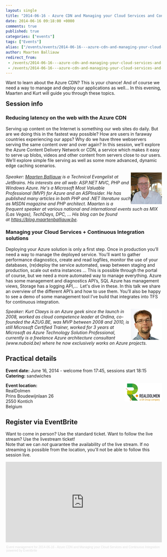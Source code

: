 ```yaml
---
layout: single
title: "2014-06-16 - Azure CDN and Managing your Cloud Services and Continuous Integration"
date: 2014-06-16 09:18:00 +0000
comments: true
published: true
categories: ["events"]
tags: ["Events"]
alias: ["/events/events/2014-06-16---azure-cdn-and-managing-your-cloud-services-and-continuous-integration"]
author: Maarten Balliauw
redirect_from:
 - /events/2014-06-16---azure-cdn-and-managing-your-cloud-services-and-continuous-integration.html
 - /events/2014-06-16---azure-cdn-and-managing-your-cloud-services-and-continuous-integration.html
---
```


<p>Want to learn about the Azure CDN? This is your chance! And of course we need a way to manage and deploy our applications as well... In this evening, Maarten and Kurt will guide you through these topics.</p>
<p><span style="font-size: 20px; font-weight: bold;">Session info</span></p>
<h3>Reducing latency on the web with the Azure CDN</h3>
<p>Serving up content on the Internet is something our web sites do daily. But are we doing this in the fastest way possible? How are users in faraway countries experiencing our apps? Why do we have three webservers serving the same content over and over again? In this session, we&rsquo;ll explore the Azure Content Delivery Network or CDN, a service which makes it easy to serve up blobs, videos and other content from servers close to our users. We&rsquo;ll explore simple file serving as well as some more advanced, dynamic edge caching scenarios.</p>
<p><span style="font-size: 20px; font-weight: bold;"></span><img width="100" height="102" align="right" alt="" src="/assets/media/speakers/maarten-balliauw.jpg" style="font-style: italic;"><span style="font-style: italic;">Speaker:</span><span style="font-style: italic;">&nbsp;</span><a href="https://blog.maartenballiauw.be" style="font-style: italic;">Maarten Balliauw</a><span style="font-style: italic;">&nbsp;</span><span style="font-style: italic;">is a Technical Evangelist at JetBrains. His interests are all web: ASP.NET MVC, PHP and Windows Azure. He's a Microsoft Most Valuable Professional (MVP) for Azure and an ASPInsider. He has published many articles in both PHP and .NET literature such as MSDN magazine and PHP architect. Maarten is a frequent speaker at various national and international events such as MIX (Las Vegas), TechDays, DPC, ... His blog can be found at</span><span style="font-style: italic;">&nbsp;</span><a href="https://blog.maartenballiauw.be" style="font-style: italic;">https://blog.maartenballiauw.be</a><span style="font-style: italic;">.</span></p>
<h3>Managing your Cloud Services + Continuous Integration solutions</h3>
<p>Deploying your Azure solution is only a first step. Once in production you&rsquo;ll need a way to manage the deployed service. You&rsquo;ll want to gather performance diagnostics, create and read logfiles, monitor the use of your databases, (re)deploy the service automated, swap between staging and production, scale out extra instances &hellip; This is possible through the portal of course, but we need a more automated way to manage everything. Azure has some management and diagnostics API&rsquo;s, SQL Azure has management views, Storage has a logging API,&hellip; &nbsp;Let's dive in these. In this talk we share an overview of the different API&rsquo;s and how to use them. You&rsquo;ll also be happy to see a demo of some management tool I&rsquo;ve build that integrates into TFS for continuous integration.</p>
<p><em><img src="/assets/media/speakers/kurt-claeys2.jpg" alt="" align="right" width="100" height="100">Speaker: Kurt Claeys is an Azure geek since the launch in 2008, worked as cloud competence leader at Ordina, co-founded the AZUG.BE, was MVP between 2008 and 2010, is still Microsoft Certified Trainer, worked for 3 years at Microsoft as Azure Technology Solution Professional, currently is a freelance Azure architecture consultant (www.nuboid.be) where he now exclusively works on Azure projects.</em></p>
<h2>Practical details</h2>
<p><strong>Event date:</strong>&nbsp;June 16, 2014 - welcome from 17:45, sessions start 18:15<br><strong>Catering:</strong>&nbsp;sandwiches</p>
<p><strong><a href="https://www.realdolmen.com" target="_blank"><img src="/assets/media/sponsors/logo-realdolmen.jpg" alt="" align="right" width="120" height="60"></a>Event location:<br></strong>RealDolmen<br>Prins Boudewijnlaan 26<br>2550 Kontich<br>Belgium</p>
<h2>Register via EventBrite</h2>
<p>Want to come in person? Use the standard ticket. Want to follow the live stream? Use the livestream ticket!<br>Note that&nbsp;we can&nbsp;<em>not</em>&nbsp;guarantee the availability of the live stream. If no streaming is possible from the location, you'll not be able to follow this session live.</p>
<div style="width: 100%; text-align: left;"><iframe src="https://www.eventbrite.com/tickets-external?eid=11705797355&amp;ref=etckt" frameborder="0" height="260" width="100%" vspace="0" hspace="0" marginheight="5" marginwidth="5" scrolling="auto" allowtransparency="true"></iframe>
<div style="font-family: Helvetica, Arial; font-size: 10px; padding: 5px 0 5px; margin: 2px; width: 100%; text-align: left;"><a style="color: #ddd; text-decoration: none;" target="_blank" href="https://www.eventbrite.com/r/etckt">Event management</a><span style="color: #ddd;"> for </span><a style="color: #ddd; text-decoration: none;" target="_blank" href="https://www.eventbrite.com/e/2014-06-16-azure-cdn-and-managing-your-cloud-services-and-continuous-integration-tickets-11705797355?ref=etckt">2014-06-16 - Azure CDN and Managing your Cloud Services and Continuous Integration</a> <span style="color: #ddd;">powered by</span> <a style="color: #ddd; text-decoration: none;" target="_blank" href="https://www.eventbrite.com?ref=etckt">Eventbrite</a></div>
</div>







